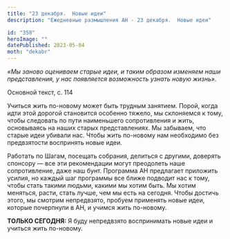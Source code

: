 ```yaml
---
title: "23 декабря.  Новые идеи"
description: "Ежедневные размышления АН - 23 декабря.  Новые идеи"

id: "358"
heroImage: ""
datePublished: 2023-05-04
moth: "dekabr"
---
```


_«Мы заново оцениваем старые идеи, и таким образом изменяем наши
представления, у нас появляется возможность узнать новую жизнь»._

Основной текст, с. 114

Учиться жить по-новому может быть трудным занятием. Порой, когда идти этой
дорогой становится особенно тяжело, мы склоняемся к тому, чтобы следовать по
пути наименьшего сопротивления и жить, основываясь на наших старых
представлениях. Мы забываем, что старые идеи убивали нас. Чтобы жить по-новому
нам необходимо без предвзятости воспринять новые идеи.

Работать по Шагам, посещать собрания, делиться с другими, доверять спонсору —
все эти рекомендации могут преодолеть наше сопротивление, даже наш бунт.
Программа АН предлагает приложить усилия, но каждый шаг программы все ближе
подводит нас к тому, чтобы стать такими людьми, какими мы хотим быть. Мы хотим
меняться, расти, стать лучше, чем мы есть на сегодня. Чтобы достичь этого, мы
смотрим непредвзято, пробуем применять новые идеи, которые почерпнули в АН, и
учимся жить по-новому.

**ТОЛЬКО СЕГОДНЯ:** Я буду непредвзято воспринимать новые идеи и учиться жить
по-новому.
